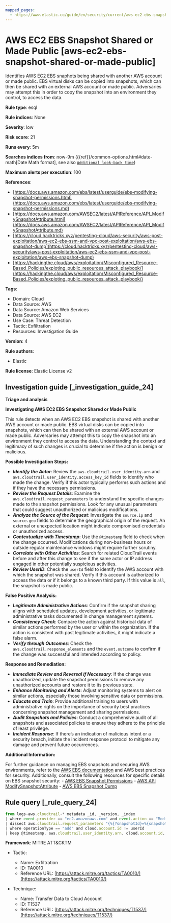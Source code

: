 ```yaml
---
mapped_pages:
  - https://www.elastic.co/guide/en/security/current/aws-ec2-ebs-snapshot-shared-or-made-public.html
---
```


# AWS EC2 EBS Snapshot Shared or Made Public [aws-ec2-ebs-snapshot-shared-or-made-public]

Identifies AWS EC2 EBS snaphots being shared with another AWS account or made public. EBS virtual disks can be copied into snapshots, which can then be shared with an external AWS account or made public. Adversaries may attempt this in order to copy the snapshot into an environment they control, to access the data.

**Rule type**: esql

**Rule indices**: None

**Severity**: low

**Risk score**: 21

**Runs every**: 5m

**Searches indices from**: now-9m ({{ref}}/common-options.html#date-math[Date Math format], see also [`Additional look-back time`](docs-content://solutions/security/detect-and-alert/create-detection-rule.md#rule-schedule))

**Maximum alerts per execution**: 100

**References**:

* [https://docs.aws.amazon.com/ebs/latest/userguide/ebs-modifying-snapshot-permissions.html](https://docs.aws.amazon.com/ebs/latest/userguide/ebs-modifying-snapshot-permissions.md)
* [https://docs.aws.amazon.com/AWSEC2/latest/APIReference/API_ModifySnapshotAttribute.html](https://docs.aws.amazon.com/AWSEC2/latest/APIReference/API_ModifySnapshotAttribute.md)
* [https://cloud.hacktricks.xyz/pentesting-cloud/aws-security/aws-post-exploitation/aws-ec2-ebs-ssm-and-vpc-post-exploitation/aws-ebs-snapshot-dump](https://cloud.hacktricks.xyz/pentesting-cloud/aws-security/aws-post-exploitation/aws-ec2-ebs-ssm-and-vpc-post-exploitation/aws-ebs-snapshot-dump)
* [https://hackingthe.cloud/aws/exploitation/Misconfigured_Resource-Based_Policies/exploting_public_resources_attack_playbook/](https://hackingthe.cloud/aws/exploitation/Misconfigured_Resource-Based_Policies/exploting_public_resources_attack_playbook/)

**Tags**:

* Domain: Cloud
* Data Source: AWS
* Data Source: Amazon Web Services
* Data Source: AWS EC2
* Use Case: Threat Detection
* Tactic: Exfiltration
* Resources: Investigation Guide

**Version**: 4

**Rule authors**:

* Elastic

**Rule license**: Elastic License v2

## Investigation guide [_investigation_guide_24]

**Triage and analysis**

**Investigating AWS EC2 EBS Snapshot Shared or Made Public**

This rule detects when an AWS EC2 EBS snapshot is shared with another AWS account or made public. EBS virtual disks can be copied into snapshots, which can then be shared with an external AWS account or made public. Adversaries may attempt this to copy the snapshot into an environment they control to access the data. Understanding the context and legitimacy of such changes is crucial to determine if the action is benign or malicious.

**Possible Investigation Steps:**

* ***Identify the Actor***: Review the `aws.cloudtrail.user_identity.arn` and `aws.cloudtrail.user_identity.access_key_id` fields to identify who made the change. Verify if this actor typically performs such actions and if they have the necessary permissions.
* ***Review the Request Details***: Examine the `aws.cloudtrail.request_parameters` to understand the specific changes made to the snapshot permissions. Look for any unusual parameters that could suggest unauthorized or malicious modifications.
* ***Analyze the Source of the Request***: Investigate the `source.ip` and `source.geo` fields to determine the geographical origin of the request. An external or unexpected location might indicate compromised credentials or unauthorized access.
* ***Contextualize with Timestamp***: Use the `@timestamp` field to check when the change occurred. Modifications during non-business hours or outside regular maintenance windows might require further scrutiny.
* ***Correlate with Other Activities***: Search for related CloudTrail events before and after this change to see if the same actor or IP address engaged in other potentially suspicious activities.
* ***Review UserID***: Check the `userId` field to identify the AWS account with which the snapshot was shared. Verify if this account is authorized to access the data or if it belongs to a known third party. If this value is `all`, the snapshot is made public.

**False Positive Analysis:**

* ***Legitimate Administrative Actions***: Confirm if the snapshot sharing aligns with scheduled updates, development activities, or legitimate administrative tasks documented in change management systems.
* ***Consistency Check***: Compare the action against historical data of similar actions performed by the user or within the organization. If the action is consistent with past legitimate activities, it might indicate a false alarm.
* ***Verify through Outcomes***: Check the `aws.cloudtrail.response_elements` and the `event.outcome` to confirm if the change was successful and intended according to policy.

**Response and Remediation:**

* ***Immediate Review and Reversal if Necessary***: If the change was unauthorized, update the snapshot permissions to remove any unauthorized accounts and restore it to its previous state.
* ***Enhance Monitoring and Alerts***: Adjust monitoring systems to alert on similar actions, especially those involving sensitive data or permissions.
* ***Educate and Train***: Provide additional training to users with administrative rights on the importance of security best practices concerning snapshot management and sharing permissions.
* ***Audit Snapshots and Policies***: Conduct a comprehensive audit of all snapshots and associated policies to ensure they adhere to the principle of least privilege.
* ***Incident Response***: If there’s an indication of malicious intent or a security breach, initiate the incident response protocol to mitigate any damage and prevent future occurrences.

**Additional Information:**

For further guidance on managing EBS snapshots and securing AWS environments, refer to the [AWS EBS documentation](https://docs.aws.amazon.com/ebs/latest/userguide/ebs-modifying-snapshot-permissions.md) and AWS best practices for security. Additionally, consult the following resources for specific details on EBS snapshot security: - [AWS EBS Snapshot Permissions](https://docs.aws.amazon.com/ebs/latest/userguide/ebs-modifying-snapshot-permissions.md) - [AWS API ModifySnapshotAttribute](https://docs.aws.amazon.com/AWSEC2/latest/APIReference/API_ModifySnapshotAttribute.md) - [AWS EBS Snapshot Dump](https://cloud.hacktricks.xyz/pentesting-cloud/aws-security/aws-post-exploitation/aws-ec2-ebs-ssm-and-vpc-post-exploitation/aws-ebs-snapshot-dump)


## Rule query [_rule_query_24]

```js
from logs-aws.cloudtrail-* metadata _id, _version, _index
| where event.provider == "ec2.amazonaws.com" and event.action == "ModifySnapshotAttribute" and event.outcome == "success"
| dissect aws.cloudtrail.request_parameters "{%{?snapshotId}=%{snapshotId},%{?attributeType}=%{attributeType},%{?createVolumePermission}={%{operationType}={%{?items}=[{%{?userId}=%{userId}}]}}}"
| where operationType == "add" and cloud.account.id != userId
| keep @timestamp, aws.cloudtrail.user_identity.arn, cloud.account.id, event.action, snapshotId, attributeType, operationType, userId
```

**Framework**: MITRE ATT&CKTM

* Tactic:

    * Name: Exfiltration
    * ID: TA0010
    * Reference URL: [https://attack.mitre.org/tactics/TA0010/](https://attack.mitre.org/tactics/TA0010/)

* Technique:

    * Name: Transfer Data to Cloud Account
    * ID: T1537
    * Reference URL: [https://attack.mitre.org/techniques/T1537/](https://attack.mitre.org/techniques/T1537/)



